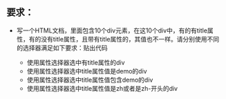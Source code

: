 ## 要求：     

- 写一个HTML文档，里面包含10个div元素，在这10个div中，有的有title属性，有的没有title属性，且带有title属性的，其值也不一样。请分别使用不同的选择器满足如下要求：贴出代码

    - 使用属性选择器选中有title属性的div
    - 使用属性选择器选中title属性值是demo的div
    - 使用属性选择器选中title属性值包含demo的div
    - 使用属性选择器选中title属性值是zh或者是zh-开头的div
